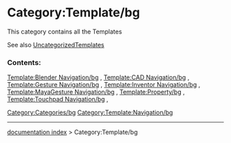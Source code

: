 # Category:Template/bg
This category contains all the Templates

See also [UncategorizedTemplates](Special:UncategorizedTemplates.md)

### Contents:

[Template:Blender Navigation/bg](Template:Blender_Navigation/bg.md) , [Template:CAD Navigation/bg](Template:CAD_Navigation/bg.md) , [Template:Gesture Navigation/bg](Template:Gesture_Navigation/bg.md) , [Template:Inventor Navigation/bg](Template:Inventor_Navigation/bg.md) , [Template:MayaGesture Navigation/bg](Template:MayaGesture_Navigation/bg.md) , [Template:Property/bg](Template:Property/bg.md) , [Template:Touchpad Navigation/bg](Template:Touchpad_Navigation/bg.md) ,

[Category:Categories/bg](Category:Categories/bg.md) [Category:Template:Navigation/bg](Category:Template:Navigation/bg.md)

---
[documentation index](../README.md) > Category:Template/bg
